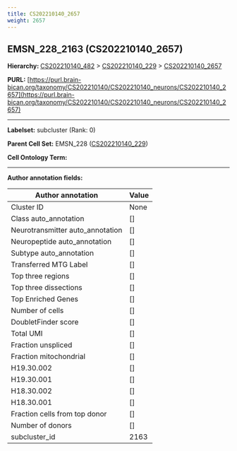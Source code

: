 ```yaml
---
title: CS202210140_2657
weight: 2657
---
```

## EMSN_228_2163 (CS202210140_2657)
<b>Hierarchy: </b>
[CS202210140_482](../CS202210140_482) >
[CS202210140_229](../CS202210140_229) >
[CS202210140_2657](../CS202210140_2657)

**PURL:** [https://purl.brain-bican.org/taxonomy/CS202210140/CS202210140_neurons/CS202210140_2657](https://purl.brain-bican.org/taxonomy/CS202210140/CS202210140_neurons/CS202210140_2657)

---


**Labelset:** subcluster (Rank: 0)

**Parent Cell Set:** EMSN_228 ([CS202210140_229](../CS202210140_229))



**Cell Ontology Term:** 

[MARKER GENES.]: #


---

[TRANSFERRED ANNOTATIONS.]: #


[AUTHOR ANNOTATION FIELDS.]: #


**Author annotation fields:**

| Author annotation | Value |
|-------------------|-------|
|Cluster ID|None|
|Class auto_annotation|[]|
|Neurotransmitter auto_annotation|[]|
|Neuropeptide auto_annotation|[]|
|Subtype auto_annotation|[]|
|Transferred MTG Label|[]|
|Top three regions|[]|
|Top three dissections|[]|
|Top Enriched Genes|[]|
|Number of cells|[]|
|DoubletFinder score|[]|
|Total UMI|[]|
|Fraction unspliced|[]|
|Fraction mitochondrial|[]|
|H19.30.002|[]|
|H19.30.001|[]|
|H18.30.002|[]|
|H18.30.001|[]|
|Fraction cells from top donor|[]|
|Number of donors|[]|
|subcluster_id|2163|
